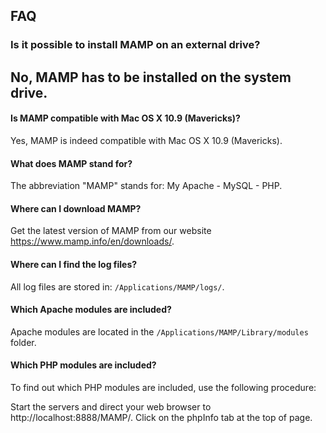 ## FAQ

### Is it possible to install MAMP on an external drive?

No, MAMP has to be installed on the system drive.
---

#### Is MAMP compatible with Mac OS X 10.9 (Mavericks)?
Yes, MAMP is indeed compatible with Mac OS X 10.9 (Mavericks).

#### What does MAMP stand for?
The abbreviation "MAMP" stands for: My Apache - MySQL - PHP.

#### Where can I download MAMP?
Get the latest version of MAMP from our website https://www.mamp.info/en/downloads/.

#### Where can I find the log files?
All log files are stored in: `/Applications/MAMP/logs/`.

#### Which Apache modules are included?
Apache modules are located in the `/Applications/MAMP/Library/modules` folder.

#### Which PHP modules are included?
To find out which PHP modules are included, use the following procedure:

Start the servers and direct your web browser to http://localhost:8888/MAMP/.
Click on the phpInfo tab at the top of page.
